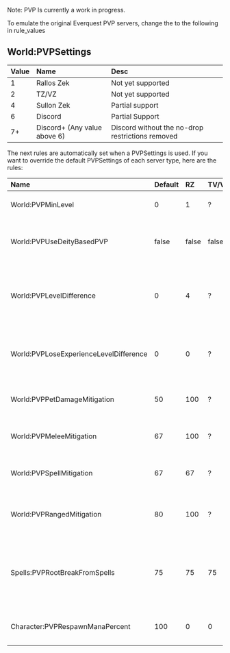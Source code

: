 Note: PVP Is currently a work in progress.

To emulate the original Everquest PVP servers, change the to the following in rule_values

## World:PVPSettings

|Value|Name|Desc|
|:--|:--|:--|
|1|Rallos Zek|Not yet supported|
|2|TZ/VZ|Not yet supported|
|4|Sullon Zek|Partial support|
|6|Discord|Partial Support|
|7+|Discord+ (Any value above 6)|Discord without the no-drop restrictions removed|


The next rules are automatically set when a PVPSettings is used. If you want to override the default PVPSettings of each server type, here are the rules:

|Name|Default|RZ|TV/VZ|SZ|Description
|:--|:--|:--|:--|:--|:--|
|World:PVPMinLevel|0|1|?|6|minimum level pvp is enabled
|World:PVPUseDeityBasedPVP|false|false|false|true|use deity based pvp alignment (agnostic is neutral)
|World:PVPLevelDifference|0|4|?|6|players with a difference greater than value will not be attackable
|World:PVPLoseExperienceLevelDifference|0|0|?|5|players lose experience if killed by a player within level difference
|World:PVPPetDamageMitigation|50|100|?|?|pet damage is mitigated by this amount
|World:PVPMeleeMitigation|67|100|?|?|melee is mitigated by this amount
|World:PVPSpellMitigation|67|67|?|?|spells are mitigated by this amount
|World:PVPRangedMitigation|80|100|?|?|ranged attacks are mitigated by this amount
|Spells:PVPRootBreakFromSpells|75|75|75|75|Chance for root to break when cast on by a client (20% more than native root)
|Character:PVPRespawnManaPercent|100|0|0|0|Percent of mana to respawn with
```
